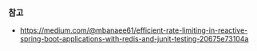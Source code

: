 

### 참고

- https://medium.com/@mbanaee61/efficient-rate-limiting-in-reactive-spring-boot-applications-with-redis-and-junit-testing-20675e73104a